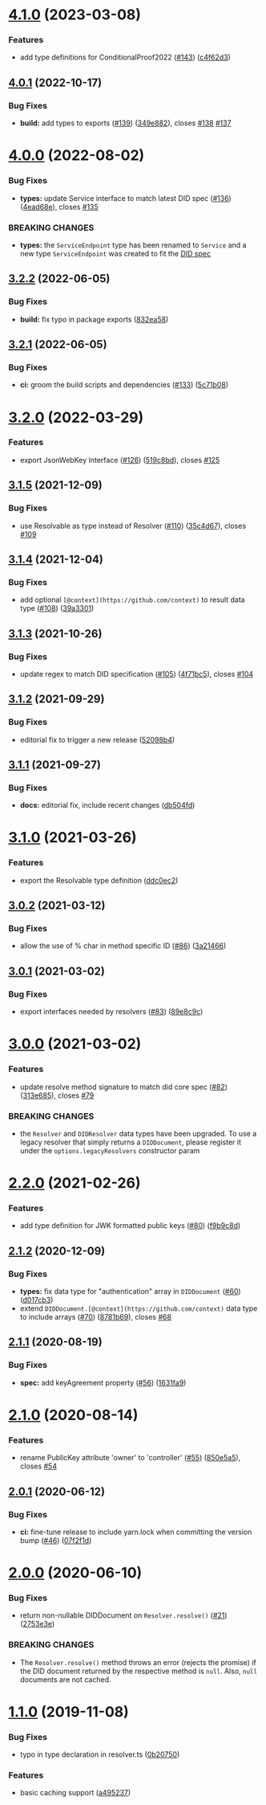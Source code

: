 # [4.1.0](https://github.com/decentralized-identity/did-resolver/compare/4.0.1...4.1.0) (2023-03-08)


### Features

* add type definitions for ConditionalProof2022 ([#143](https://github.com/decentralized-identity/did-resolver/issues/143)) ([c4f62d3](https://github.com/decentralized-identity/did-resolver/commit/c4f62d3ef5209bdec509f456601563e7eeb56c7a))

## [4.0.1](https://github.com/decentralized-identity/did-resolver/compare/4.0.0...4.0.1) (2022-10-17)


### Bug Fixes

* **build:** add types to exports ([#139](https://github.com/decentralized-identity/did-resolver/issues/139)) ([349e882](https://github.com/decentralized-identity/did-resolver/commit/349e882195b156c50e412b2258802aade3be3091)), closes [#138](https://github.com/decentralized-identity/did-resolver/issues/138) [#137](https://github.com/decentralized-identity/did-resolver/issues/137)

# [4.0.0](https://github.com/decentralized-identity/did-resolver/compare/3.2.2...4.0.0) (2022-08-02)


### Bug Fixes

* **types:** update Service interface to match latest DID spec ([#136](https://github.com/decentralized-identity/did-resolver/issues/136)) ([4ead68e](https://github.com/decentralized-identity/did-resolver/commit/4ead68e54dc2c41015ea5dda39b00fe2a2881190)), closes [#135](https://github.com/decentralized-identity/did-resolver/issues/135)


### BREAKING CHANGES

* **types:** the `ServiceEndpoint` type has been renamed to `Service` and a new type `ServiceEndpoint` was created to fit the [DID spec](https://www.w3.org/TR/did-core/#services)

## [3.2.2](https://github.com/decentralized-identity/did-resolver/compare/3.2.1...3.2.2) (2022-06-05)


### Bug Fixes

* **build:** fix typo in package exports ([832ea58](https://github.com/decentralized-identity/did-resolver/commit/832ea58091175452ded0d03067aa12c4e5d0820e))

## [3.2.1](https://github.com/decentralized-identity/did-resolver/compare/3.2.0...3.2.1) (2022-06-05)


### Bug Fixes

* **ci:** groom the build scripts and dependencies ([#133](https://github.com/decentralized-identity/did-resolver/issues/133)) ([5c71b08](https://github.com/decentralized-identity/did-resolver/commit/5c71b08f5df42a619db87c14139eee0f3ecc5fb4))

# [3.2.0](https://github.com/decentralized-identity/did-resolver/compare/3.1.5...3.2.0) (2022-03-29)


### Features

* export JsonWebKey Interface ([#126](https://github.com/decentralized-identity/did-resolver/issues/126)) ([519c8bd](https://github.com/decentralized-identity/did-resolver/commit/519c8bd4dcfbb06259c146c66003a8e3a98f4e9d)), closes [#125](https://github.com/decentralized-identity/did-resolver/issues/125)

## [3.1.5](https://github.com/decentralized-identity/did-resolver/compare/3.1.4...3.1.5) (2021-12-09)


### Bug Fixes

* use Resolvable as type instead of Resolver ([#110](https://github.com/decentralized-identity/did-resolver/issues/110)) ([35c4d67](https://github.com/decentralized-identity/did-resolver/commit/35c4d67e5750338983a89c125f424d7d039aaf68)), closes [#109](https://github.com/decentralized-identity/did-resolver/issues/109)

## [3.1.4](https://github.com/decentralized-identity/did-resolver/compare/3.1.3...3.1.4) (2021-12-04)


### Bug Fixes

* add optional `[@context](https://github.com/context)` to result data type ([#108](https://github.com/decentralized-identity/did-resolver/issues/108)) ([39a3301](https://github.com/decentralized-identity/did-resolver/commit/39a330197b2125b59456284e01732340149bab82))

## [3.1.3](https://github.com/decentralized-identity/did-resolver/compare/3.1.2...3.1.3) (2021-10-26)


### Bug Fixes

* update regex to match DID specification ([#105](https://github.com/decentralized-identity/did-resolver/issues/105)) ([4f71bc5](https://github.com/decentralized-identity/did-resolver/commit/4f71bc5fa3806d97bfd6f0494b4aaa88d0ef39db)), closes [#104](https://github.com/decentralized-identity/did-resolver/issues/104)

## [3.1.2](https://github.com/decentralized-identity/did-resolver/compare/3.1.1...3.1.2) (2021-09-29)


### Bug Fixes

* editorial fix to trigger a new release ([52098b4](https://github.com/decentralized-identity/did-resolver/commit/52098b4f1b11fd2b0b17e2314eef7438fc321785))

## [3.1.1](https://github.com/decentralized-identity/did-resolver/compare/3.1.0...3.1.1) (2021-09-27)


### Bug Fixes

* **docs:** editorial fix, include recent changes ([db504fd](https://github.com/decentralized-identity/did-resolver/commit/db504fd4b1ae849846f30cb6217282f602c85875))

# [3.1.0](https://github.com/decentralized-identity/did-resolver/compare/3.0.2...3.1.0) (2021-03-26)


### Features

* export the Resolvable type definition ([ddc0ec2](https://github.com/decentralized-identity/did-resolver/commit/ddc0ec2d59e93769e0d523ced2e1c05f43712110))

## [3.0.2](https://github.com/decentralized-identity/did-resolver/compare/3.0.1...3.0.2) (2021-03-12)


### Bug Fixes

* allow the use of % char in method specific ID ([#86](https://github.com/decentralized-identity/did-resolver/issues/86)) ([3a21466](https://github.com/decentralized-identity/did-resolver/commit/3a21466a05107ed53cf0a9a10106fedc63e41727))

## [3.0.1](https://github.com/decentralized-identity/did-resolver/compare/3.0.0...3.0.1) (2021-03-02)


### Bug Fixes

* export interfaces needed by resolvers ([#83](https://github.com/decentralized-identity/did-resolver/issues/83)) ([89e8c9c](https://github.com/decentralized-identity/did-resolver/commit/89e8c9cb76c27da587730b6aca2665f2a5a3b0b3))

# [3.0.0](https://github.com/decentralized-identity/did-resolver/compare/2.2.0...3.0.0) (2021-03-02)


### Features

* update resolve method signature to match did core spec ([#82](https://github.com/decentralized-identity/did-resolver/issues/82)) ([313e685](https://github.com/decentralized-identity/did-resolver/commit/313e6858b2819dd9c95b443995b39ed8fed1d678)), closes [#79](https://github.com/decentralized-identity/did-resolver/issues/79)


### BREAKING CHANGES

* the `Resolver` and `DIDResolver` data types have been upgraded.
To use a legacy resolver that simply returns a `DIDDocument`, please register it under the `options.legacyResolvers` constructor param

# [2.2.0](https://github.com/decentralized-identity/did-resolver/compare/2.1.2...2.2.0) (2021-02-26)


### Features

* add type definition for JWK formatted public keys ([#80](https://github.com/decentralized-identity/did-resolver/issues/80)) ([f9b9c8d](https://github.com/decentralized-identity/did-resolver/commit/f9b9c8dda1066ee82055bb3b98f57b847b979463))

## [2.1.2](https://github.com/decentralized-identity/did-resolver/compare/2.1.1...2.1.2) (2020-12-09)


### Bug Fixes

* **types:** fix data type for "authentication" array in `DIDDocument` ([#60](https://github.com/decentralized-identity/did-resolver/issues/60)) ([d017cb3](https://github.com/decentralized-identity/did-resolver/commit/d017cb32cc24ec84994d1b7c4fb56126a796dfff))
* extend `DIDDocument.[@context](https://github.com/context)` data type to include arrays ([#70](https://github.com/decentralized-identity/did-resolver/issues/70)) ([8781b69](https://github.com/decentralized-identity/did-resolver/commit/8781b691ebeacd24a185b96ae33d8426309df9a4)), closes [#68](https://github.com/decentralized-identity/did-resolver/issues/68)

## [2.1.1](https://github.com/decentralized-identity/did-resolver/compare/2.1.0...2.1.1) (2020-08-19)


### Bug Fixes

* **spec:** add keyAgreement property ([#56](https://github.com/decentralized-identity/did-resolver/issues/56)) ([1631fa9](https://github.com/decentralized-identity/did-resolver/commit/1631fa91cac0888c039c84a543855193081273e3))

# [2.1.0](https://github.com/decentralized-identity/did-resolver/compare/2.0.1...2.1.0) (2020-08-14)


### Features

* rename PublicKey attribute 'owner' to 'controller' ([#55](https://github.com/decentralized-identity/did-resolver/issues/55)) ([850e5a5](https://github.com/decentralized-identity/did-resolver/commit/850e5a5ce8eb3f2a018bc489c5c3228f14a88a23)), closes [#54](https://github.com/decentralized-identity/did-resolver/issues/54)

## [2.0.1](https://github.com/decentralized-identity/did-resolver/compare/2.0.0...2.0.1) (2020-06-12)


### Bug Fixes

* **ci:** fine-tune release to include yarn.lock when committing the version bump ([#46](https://github.com/decentralized-identity/did-resolver/issues/46)) ([07f2f1d](https://github.com/decentralized-identity/did-resolver/commit/07f2f1d62b097abf04518a2e70392bdeeb63da1f))

# [2.0.0](https://github.com/decentralized-identity/did-resolver/compare/1.1.0...2.0.0) (2020-06-10)


### Bug Fixes

* return non-nullable DIDDocument on `Resolver.resolve()` ([#21](https://github.com/decentralized-identity/did-resolver/issues/21)) ([2753e3e](https://github.com/decentralized-identity/did-resolver/commit/2753e3ec8383c88fb390733f7086fdf963e95917))


### BREAKING CHANGES

* The `Resolver.resolve()` method throws an error (rejects the promise) if the DID document returned by the respective method is `null`.
Also, `null` documents are not cached.

# [1.1.0](https://github.com/decentralized-identity/did-resolver/compare/v1.0.0...1.1.0) (2019-11-08)


### Bug Fixes

* typo in type declaration in resolver.ts ([0b20750](https://github.com/decentralized-identity/did-resolver/commit/0b207501c3f6fb7f0556268093e8d8db272ea2ee))


### Features

* basic caching support ([a495237](https://github.com/decentralized-identity/did-resolver/commit/a4952378dd1f2168d4022dcc50c2c55ad4adf65d))
